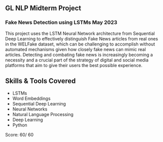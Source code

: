 ## GL NLP Midterm Project
### Fake News Detection using LSTMs May 2023

This project uses the LSTM Neural Network architecture from Sequential Deep Learning to effectively distinguish Fake News articles from real ones in the WELFake dataset, which can be challenging to accomplish without automated mechanisms given how closely fake news can mimic real articles. Detecting and combating fake news is increasingly becoming a necessity and a crucial part of the strategy of digital and social media platforms that aim to give their users the best possible experience.

## Skills & Tools Covered
* LSTMs
* Word Embeddings
* Sequential Deep Learning
* Neural Networks
* Natural Language Processing
* Deep Learning
* Python

Score: 60/ 60
